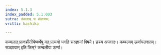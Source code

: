 ```yaml
---
index: 5.1.3
index_padded: 5.1.003
sutra: कंवलाच् च संज्ञायाम्
vritti: kashika

---
```

कम्बलात् प्राक्क्रीतीयेष्वर्थेषु यत् प्रत्ययो भवति सञ्ज्ञायां विषये। छस्य अपवादः। कम्बल्यम् ऊर्णापलशतम्। सञ्ज्ञायाम् इति किम्? कम्बलीया ऊर्णा।